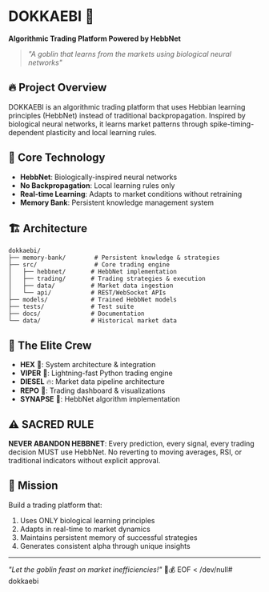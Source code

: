 # DOKKAEBI 👺

**Algorithmic Trading Platform Powered by HebbNet**

> *"A goblin that learns from the markets using biological neural networks"*

## 🔥 Project Overview

DOKKAEBI is an algorithmic trading platform that uses Hebbian learning principles (HebbNet) instead of traditional backpropagation. Inspired by biological neural networks, it learns market patterns through spike-timing-dependent plasticity and local learning rules.

## 🧠 Core Technology

- **HebbNet**: Biologically-inspired neural networks
- **No Backpropagation**: Local learning rules only
- **Real-time Learning**: Adapts to market conditions without retraining
- **Memory Bank**: Persistent knowledge management system

## 🏗️ Architecture

```
dokkaebi/
├── memory-bank/        # Persistent knowledge & strategies
├── src/                # Core trading engine
│   ├── hebbnet/       # HebbNet implementation
│   ├── trading/       # Trading strategies & execution
│   ├── data/          # Market data ingestion
│   └── api/           # REST/WebSocket APIs
├── models/            # Trained HebbNet models
├── tests/             # Test suite
├── docs/              # Documentation
└── data/              # Historical market data
```

## 🚀 The Elite Crew

- **HEX** 🦄: System architecture & integration
- **VIPER** 🐍: Lightning-fast Python trading engine
- **DIESEL** 🔥: Market data pipeline architecture
- **REPO** 🎨: Trading dashboard & visualizations
- **SYNAPSE** 🧠: HebbNet algorithm implementation

## ⚠️ SACRED RULE

**NEVER ABANDON HEBBNET**: Every prediction, every signal, every trading decision MUST use HebbNet. No reverting to moving averages, RSI, or traditional indicators without explicit approval.

## 🎯 Mission

Build a trading platform that:
1. Uses ONLY biological learning principles
2. Adapts in real-time to market dynamics
3. Maintains persistent memory of successful strategies
4. Generates consistent alpha through unique insights

---

*"Let the goblin feast on market inefficiencies\!"* 👺💰
EOF < /dev/null# dokkaebi
